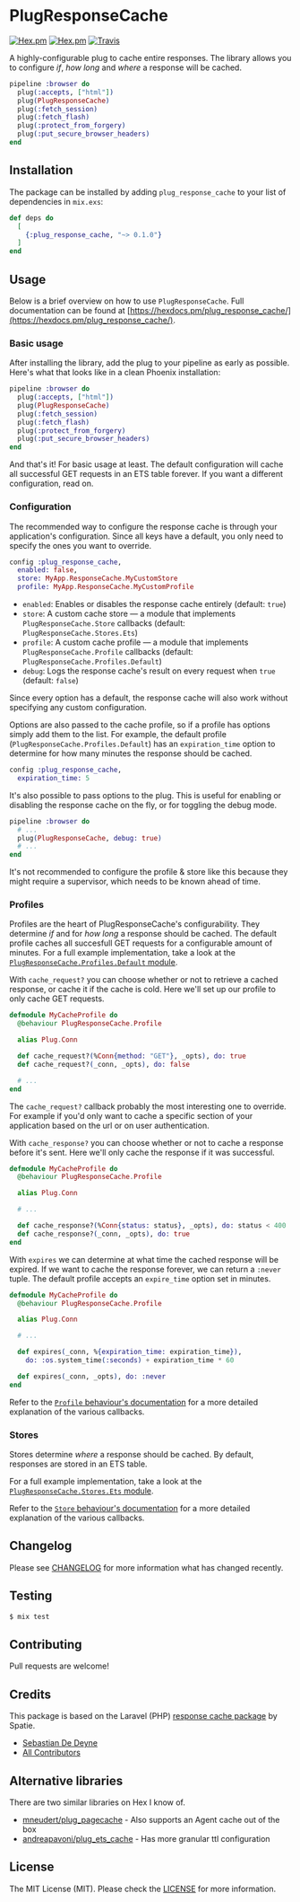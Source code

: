 # PlugResponseCache

[![Hex.pm](https://img.shields.io/hexpm/v/plug_response_cache.svg)](https://hex.pm/packages/plug_response_cache)
[![Hex.pm](https://img.shields.io/hexpm/dt/plug_response_cache.svg)](https://hex.pm/packages/plug_response_cache)
[![Travis](https://img.shields.io/travis/sebastiandedeyne/plug_response_cache.svg)](https://travis-ci.org/sebastiandedeyne/plug_response_cache)

A highly-configurable plug to cache entire responses. The library allows you to configure _if_, _how long_ and _where_ a response will be cached.

```elixir
pipeline :browser do
  plug(:accepts, ["html"])
  plug(PlugResponseCache)
  plug(:fetch_session)
  plug(:fetch_flash)
  plug(:protect_from_forgery)
  plug(:put_secure_browser_headers)
end
```

## Installation

The package can be installed by adding `plug_response_cache` to your list of dependencies in `mix.exs`:

```elixir
def deps do
  [
    {:plug_response_cache, "~> 0.1.0"}
  ]
end
```

## Usage

Below is a brief overview on how to use `PlugResponseCache`. Full documentation can be found at [https://hexdocs.pm/plug_response_cache/](https://hexdocs.pm/plug_response_cache/).

### Basic usage

After installing the library, add the plug to your pipeline as early as possible. Here's what that looks like in a clean Phoenix installation:

```elixir
pipeline :browser do
  plug(:accepts, ["html"])
  plug(PlugResponseCache)
  plug(:fetch_session)
  plug(:fetch_flash)
  plug(:protect_from_forgery)
  plug(:put_secure_browser_headers)
end
```

And that's it! For basic usage at least. The default configuration will cache all successful GET requests in an ETS table forever. If you want a different configuration, read on.

### Configuration

The recommended way to configure the response cache is through your application's configuration. Since all keys have a default, you only need to specify the ones you want to override.

```elixir
config :plug_response_cache,
  enabled: false,
  store: MyApp.ResponseCache.MyCustomStore
  profile: MyApp.ResponseCache.MyCustomProfile
```

- `enabled`: Enables or disables the response cache entirely (default: `true`)
- `store`: A custom cache store — a module that implements `PlugResponseCache.Store` callbacks (default: `PlugResponseCache.Stores.Ets`)
- `profile`: A custom cache profile — a module that implements `PlugResponseCache.Profile` callbacks (default: `PlugResponseCache.Profiles.Default`)
- `debug`: Logs the response cache's result on every request when `true` (default: `false`)

Since every option has a default, the response cache will also work without specifying any custom configuration.

Options are also passed to the cache profile, so if a profile has options simply add them to the list. For example, the default profile (`PlugResponseCache.Profiles.Default`) has an `expiration_time` option to determine for how many minutes the response should be cached.

```elixir
config :plug_response_cache,
  expiration_time: 5
```

It's also possible to pass options to the plug. This is useful for enabling or disabling the response cache on the fly, or for toggling the debug mode.

```elixir
pipeline :browser do
  # ...
  plug(PlugResponseCache, debug: true)
  # ...
end
```

It's not recommended to configure the profile & store like this because they might require a supervisor, which needs to be known ahead of time.

### Profiles

Profiles are the heart of PlugResponseCache's configurability. They determine _if_ and for _how long_ a response should be cached. The default profile caches all succesfull GET requests for a configurable amount of minutes. For a full example implementation, take a look at the [`PlugResponseCache.Profiles.Default` module](https://github.com/sebastiandedeyne/plug_response_cache/blob/master/lib/plug_response_cache/profiles/default.ex).

With `cache_request?` you can choose whether or not to retrieve a cached response, or cache it if the cache is cold. Here we'll set up our profile to only cache GET requests.

```elixir
defmodule MyCacheProfile do
  @behaviour PlugResponseCache.Profile

  alias Plug.Conn

  def cache_request?(%Conn{method: "GET"}, _opts), do: true
  def cache_request?(_conn, _opts), do: false

  # ...
end
```

The `cache_request?` callback probably the most interesting one to override. For example if you'd only want to cache a specific section of your application based on the url or on user authentication.

With `cache_response?` you can choose whether or not to cache a response before it's sent. Here we'll only cache the response if it was successful.

```elixir
defmodule MyCacheProfile do
  @behaviour PlugResponseCache.Profile

  alias Plug.Conn

  # ...

  def cache_response?(%Conn{status: status}, _opts), do: status < 400
  def cache_response?(_conn, _opts), do: true
end
```

With `expires` we can determine at what time the cached response will be expired. If we want to cache the response forever, we can return a `:never` tuple. The default profile accepts an `expire_time` option set in minutes.

```elixir
defmodule MyCacheProfile do
  @behaviour PlugResponseCache.Profile

  alias Plug.Conn

  # ...

  def expires(_conn, %{expiration_time: expiration_time}),
    do: :os.system_time(:seconds) + expiration_time * 60

  def expires(_conn, _opts), do: :never
end
```

Refer to the [`Profile` behaviour's documentation](https://hexdocs.pm/plug_response_cache/PlugResponseCache.Profile.html) for a more detailed explanation of the various callbacks.

### Stores

Stores determine _where_ a response should be cached. By default, responses are stored in an ETS table.

For a full example implementation, take a look at the [`PlugResponseCache.Stores.Ets` module](https://github.com/sebastiandedeyne/plug_response_cache/blob/master/lib/plug_response_cache/stores/ets.ex).

Refer to the [`Store` behaviour's documentation](https://hexdocs.pm/plug_response_cache/PlugResponseCache.Store.html) for a more detailed explanation of the various callbacks.

## Changelog

Please see [CHANGELOG](https://github.com/sebastiandedeyne/plug_response_cache/blob/master/CHANGELOG.md) for more information what has changed recently.

## Testing

```bash
$ mix test
```

## Contributing

Pull requests are welcome!

## Credits

This package is based on the Laravel (PHP) [response cache package](github.com/spatie/laravel-responsecache) by Spatie.

- [Sebastian De Deyne](https://github.com/sebastiandedeyne)
- [All Contributors](../../contributors)

## Alternative libraries

There are two similar libraries on Hex I know of.

- [mneudert/plug_pagecache](https://github.com/mneudert/plug_pagecache) - Also supports an Agent cache out of the box
- [andreapavoni/plug_ets_cache](https://github.com/andreapavoni/plug_ets_cache) - Has more granular ttl configuration

## License

The MIT License (MIT). Please check the [LICENSE](https://github.com/sebastiandedeyne/plug_response_cache/blob/master/LICENSE.md) for more information.
